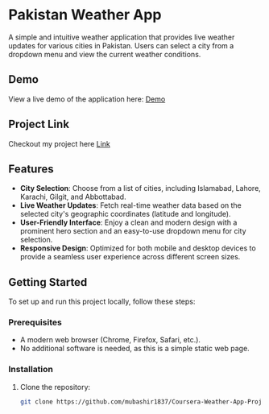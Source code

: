# Pakistan Weather App

A simple and intuitive weather application that provides live weather updates for various cities in Pakistan. Users can select a city from a dropdown menu and view the current weather conditions.

## Demo

View a live demo of the application here: [Demo](./img/weather.gif)

## Project Link
Checkout my project here [Link](https://pk-weather.vercel.app/)


## Features

- **City Selection**: Choose from a list of cities, including Islamabad, Lahore, Karachi, Gilgit, and Abbottabad.
- **Live Weather Updates**: Fetch real-time weather data based on the selected city's geographic coordinates (latitude and longitude).
- **User-Friendly Interface**: Enjoy a clean and modern design with a prominent hero section and an easy-to-use dropdown menu for city selection.
- **Responsive Design**: Optimized for both mobile and desktop devices to provide a seamless user experience across different screen sizes.



## Getting Started

To set up and run this project locally, follow these steps:

### Prerequisites

- A modern web browser (Chrome, Firefox, Safari, etc.).
- No additional software is needed, as this is a simple static web page.

### Installation

1. Clone the repository:

   ```bash
   git clone https://github.com/mubashir1837/Coursera-Weather-App-Project.git

